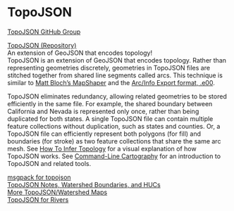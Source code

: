 # TopoJSON  

[TopoJSON GitHub Group](https://github.com/topojson)  

[TopoJSON (Repository)](https://github.com/topojson/topojson)  
An extension of GeoJSON that encodes topology!  
TopoJSON is an extension of GeoJSON that encodes topology. Rather than representing geometries discretely, geometries in TopoJSON files are stitched together from shared line segments called arcs. This technique is similar to [Matt Bloch’s MapShaper](http://www.cartogis.org/docs/proceedings/2006/bloch_harrower.pdf) and the [Arc/Info Export format, .e00](http://indiemaps.com/blog/2009/02/e00parser-an-actionscript-3-parser-for-the-arcinfo-export-topological-gis-format/).  

TopoJSON eliminates redundancy, allowing related geometries to be stored efficiently in the same file. For example, the shared boundary between California and Nevada is represented only once, rather than being duplicated for both states. A single TopoJSON file can contain multiple feature collections without duplication, such as states and counties. Or, a TopoJSON file can efficiently represent both polygons (for fill) and boundaries (for stroke) as two feature collections that share the same arc mesh. See [How To Infer Topology](https://bost.ocks.org/mike/topology/) for a visual explanation of how TopoJSON works. See [Command-Line Cartography](https://medium.com/@mbostock/command-line-cartography-part-1-897aa8f8ca2c) for an introduction to TopoJSON and related tools.


[msgpack for topojson](https://nelsonslog.wordpress.com/2012/11/21/msgpack-for-topojson/)  
[TopoJSON Notes, Watershed Boundaries, and HUCs](https://nelsonslog.wordpress.com/2013/02/18/topojson-notes-watershed-boundaries-and-hucs/)  
[More TopoJSON/Watershed Maps](https://nelsonslog.wordpress.com/2013/02/20/more-topojson-watershed-maps/)  
[TopoJSON for Rivers](https://nelsonslog.wordpress.com/2013/05/17/topojson-for-rivers/)  
